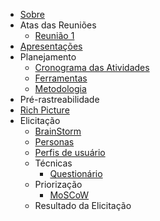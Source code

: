 - [Sobre](./README.md)
- Atas das Reuniões
  - [Reunião 1](/docs/AtaReuniao/AtaReuniao(22-11).md)
- [Apresentações](/docs/apresentacao/apresentacao.md)
- Planejamento
  - [Cronograma das Atividades](/docs/planejamento/cronograma.md)
  - [Ferramentas](/docs/planejamento/ferramentas.md)
  - [Metodologia](/docs/planejamento/metodologia.md)
-  Pré-rastreabilidade
  - [Rich Picture](/docs/planejamento/richPicture.md)
 - Elicitação
    - [BrainStorm](/docs/Elicitacao/BrainStorming.md)
    - [Personas](/docs/Elicitacao/personas.md)
   - [Perfis de usuário](/docs/Elicitacao/PerfildeUsuario.md)
    - Técnicas
      - [Questionário](docs/Elicitacao/Tecnicas/Questionário.md)
   - Priorização
      - [MoSCoW](docs/Elicitacao/Priorizacao/MoSCoW.md)
    - Resultado da Elicitação
